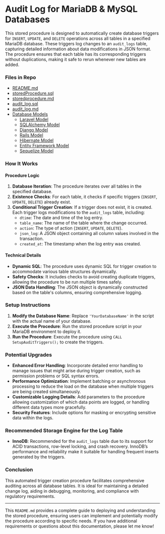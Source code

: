 # Audit Log for MariaDB & MySQL Databases
This stored procedure is designed to automatically create database triggers for `INSERT`, `UPDATE`, and `DELETE` operations across all tables in a specified MariaDB database. These triggers log changes to an `audit_logs` table, capturing detailed information about data modifications in JSON format. The procedure ensures that each table has its corresponding triggers without duplications, making it safe to rerun whenever new tables are added.

### Files in Repo
- [README.md](./README.md)
- [storedProcedure.sql](./storedProcedure.sql)
- [storedprocedure.md](./storedprocedure.md)
- [audit_log.sql](./audit_log.sql)
- [audit_log.md](./audit_log.md)
- [Database Models](./models/README.md) 
  - [Laravel Model](./models/AuditLog.php)
  - [SQLAlchemy Model](./models/audit_log.py)
  - [Django Model](./models/models.py)
  - [Rails Model](./models/audit_log.rb)
  - [Hibernate Model](./models/AuditLog.java)
  - [Entity Framework Model](./models/AuditLog.cs)
  - [Sequelize Model](./models/audit_log.js)

### How It Works

#### Procedure Logic
1. **Database Iteration**: The procedure iterates over all tables in the specified database.
2. **Existence Checks**: For each table, it checks if specific triggers (`INSERT`, `UPDATE`, `DELETE`) already exist.
3. **Conditional Trigger Creation**: If a trigger does not exist, it is created. Each trigger logs modifications to the `audit_logs` table, including:
   - `dtime`: The date and time of the log entry.
   - `table_name`: The name of the table where the change occurred.
   - `action`: The type of action (`INSERT`, `UPDATE`, `DELETE`).
   - `json_log`: A JSON object containing all column values involved in the transaction.
   - `created_at`: The timestamp when the log entry was created.

#### Technical Details
- **Dynamic SQL**: The procedure uses dynamic SQL for trigger creation to accommodate various table structures dynamically.
- **Safety Checks**: It includes checks to avoid creating duplicate triggers, allowing the procedure to be run multiple times safely.
- **JSON Data Handling**: The JSON object is dynamically constructed based on the table's columns, ensuring comprehensive logging.

### Setup Instructions
1. **Modify the Database Name**: Replace `'YourDatabaseName'` in the script with the actual name of your database.
2. **Execute the Procedure**: Run the stored procedure script in your MariaDB environment to deploy it.
3. **Run the Procedure**: Execute the procedure using `CALL SetupAuditTriggers();` to create the triggers.

### Potential Upgrades
- **Enhanced Error Handling**: Incorporate detailed error handling to manage issues that might arise during trigger creation, such as permission problems or SQL syntax errors.
- **Performance Optimization**: Implement batching or asynchronous processing to reduce the load on the database when multiple triggers are being created simultaneously.
- **Customizable Logging Details**: Add parameters to the procedure allowing customization of which data points are logged, or handling different data types more gracefully.
- **Security Features**: Include options for masking or encrypting sensitive data within the logs.

### Recommended Storage Engine for the Log Table
- **InnoDB**: Recommended for the `audit_logs` table due to its support for ACID transactions, row-level locking, and crash recovery. InnoDB’s performance and reliability make it suitable for handling frequent inserts generated by the triggers.

### Conclusion
This automated trigger creation procedure facilitates comprehensive auditing across all database tables. It is ideal for maintaining a detailed change log, aiding in debugging, monitoring, and compliance with regulatory requirements.

---

This `README.md` provides a complete guide to deploying and understanding the stored procedure, ensuring users can implement and potentially modify the procedure according to specific needs. If you have additional requirements or questions about this documentation, please let me know!

